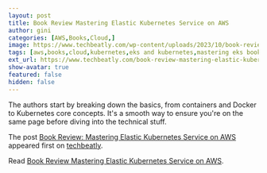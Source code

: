 ```yaml
---
layout: post
title: Book Review Mastering Elastic Kubernetes Service on AWS
author: gini
categories: [AWS,Books,Cloud,]
image: https://www.techbeatly.com/wp-content/uploads/2023/10/book-review-mastering-elastic-kubernetes-service-on-awsbook-review-1024x694.jpeg
tags: [aws,books,cloud,kubernetes,eks and kubernetes,mastering eks book,mastering elastic kubernetes service on aws,]
ext_url: https://www.techbeatly.com/book-review-mastering-elastic-kubernetes-service-on-awsbook-review/
show-avatar: true
featured: false
hidden: false
---
```


<p>The authors start by breaking down the basics, from containers and Docker to Kubernetes core concepts. It's a smooth way to ensure you're on the same page before diving into the technical stuff.</p>
<p>The post <a href="https://www.techbeatly.com/book-review-mastering-elastic-kubernetes-service-on-awsbook-review/">Book Review: Mastering Elastic Kubernetes Service on AWS</a> appeared first on <a href="https://www.techbeatly.com">techbeatly</a>.</p>

Read [Book Review Mastering Elastic Kubernetes Service on AWS](https://www.techbeatly.com/book-review-mastering-elastic-kubernetes-service-on-awsbook-review/).